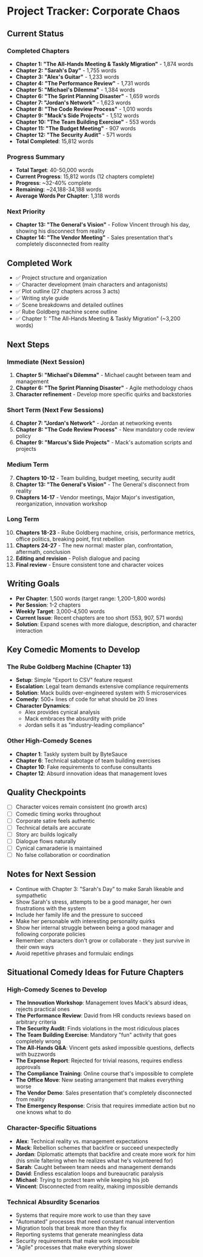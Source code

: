 # Project Tracker: Corporate Chaos

## Current Status

### Completed Chapters
- **Chapter 1: "The All-Hands Meeting & Taskly Migration"** - 1,874 words
- **Chapter 2: "Sarah's Day"** - 1,755 words
- **Chapter 3: "Alex's Guitar"** - 1,233 words
- **Chapter 4: "The Performance Review"** - 1,731 words
- **Chapter 5: "Michael's Dilemma"** - 1,384 words
- **Chapter 6: "The Sprint Planning Disaster"** - 1,659 words
- **Chapter 7: "Jordan's Network"** - 1,623 words
- **Chapter 8: "The Code Review Process"** - 1,010 words
- **Chapter 9: "Mack's Side Projects"** - 1,512 words
- **Chapter 10: "The Team Building Exercise"** - 553 words
- **Chapter 11: "The Budget Meeting"** - 907 words
- **Chapter 12: "The Security Audit"** - 571 words
- **Total Completed**: 15,812 words

### Progress Summary
- **Total Target**: 40-50,000 words
- **Current Progress**: 15,812 words (12 chapters complete)
- **Progress**: ~32-40% complete
- **Remaining**: ~24,188-34,188 words
- **Average Words Per Chapter**: 1,318 words

### Next Priority
- **Chapter 13: "The General's Vision"** - Follow Vincent through his day, showing his disconnect from reality
- **Chapter 14: "The Vendor Meeting"** - Sales presentation that's completely disconnected from reality



## Completed Work
- ✅ Project structure and organization
- ✅ Character development (main characters and antagonists)
- ✅ Plot outline (27 chapters across 3 acts)
- ✅ Writing style guide
- ✅ Scene breakdowns and detailed outlines
- ✅ Rube Goldberg machine scene outline
- ✅ Chapter 1: "The All-Hands Meeting & Taskly Migration" (~3,200 words)

## Next Steps

### Immediate (Next Session)
1. **Chapter 5: "Michael's Dilemma"** - Michael caught between team and management
2. **Chapter 6: "The Sprint Planning Disaster"** - Agile methodology chaos
3. **Character refinement** - Develop more specific quirks and backstories

### Short Term (Next Few Sessions)
4. **Chapter 7: "Jordan's Network"** - Jordan at networking events
5. **Chapter 8: "The Code Review Process"** - New mandatory code review policy
6. **Chapter 9: "Marcus's Side Projects"** - Mack's automation scripts and projects

### Medium Term
7. **Chapters 10-12** - Team building, budget meeting, security audit
8. **Chapter 13: "The General's Vision"** - The General's disconnect from reality
9. **Chapters 14-17** - Vendor meetings, Major Major's investigation, reorganization, innovation workshop

### Long Term
10. **Chapters 18-23** - Rube Goldberg machine, crisis, performance metrics, office politics, breaking point, first rebellion
11. **Chapters 24-27** - The new normal: master plan, confrontation, aftermath, conclusion
12. **Editing and revision** - Polish dialogue and pacing
13. **Final review** - Ensure consistent tone and character voices

## Writing Goals
- **Per Chapter**: 1,500 words (target range: 1,200-1,800 words)
- **Per Session**: 1-2 chapters
- **Weekly Target**: 3,000-4,500 words
- **Current Issue**: Recent chapters are too short (553, 907, 571 words)
- **Solution**: Expand scenes with more dialogue, description, and character interaction

## Key Comedic Moments to Develop

### The Rube Goldberg Machine (Chapter 13)
- **Setup**: Simple "Export to CSV" feature request
- **Escalation**: Legal team demands extensive compliance requirements
- **Solution**: Mack builds over-engineered system with 5 microservices
- **Comedy**: 500+ lines of code for what should be 20 lines
- **Character Dynamics**: 
  - Alex provides cynical analysis
  - Mack embraces the absurdity with pride
  - Jordan sells it as "industry-leading compliance"

### Other High-Comedy Scenes
- **Chapter 1**: Taskly system built by ByteSauce
- **Chapter 6**: Technical sabotage of team building exercises
- **Chapter 10**: Fake requirements to confuse consultants
- **Chapter 12**: Absurd innovation ideas that management loves

## Quality Checkpoints
- [ ] Character voices remain consistent (no growth arcs)
- [ ] Comedic timing works throughout
- [ ] Corporate satire feels authentic
- [ ] Technical details are accurate
- [ ] Story arc builds logically
- [ ] Dialogue flows naturally
- [ ] Cynical camaraderie is maintained
- [ ] No false collaboration or coordination

## Notes for Next Session
- Continue with Chapter 3: "Sarah's Day" to make Sarah likeable and sympathetic
- Show Sarah's stress, attempts to be a good manager, her own frustrations with the system
- Include her family life and the pressure to succeed
- Make her personable with interesting personality quirks
- Show her internal struggle between being a good manager and following corporate policies
- Remember: characters don't grow or collaborate - they just survive in their own ways
- Avoid repetitive phrases and formulaic endings 

## Situational Comedy Ideas for Future Chapters

### High-Comedy Scenes to Develop
- **The Innovation Workshop**: Management loves Mack's absurd ideas, rejects practical ones
- **The Performance Review**: David from HR conducts reviews based on arbitrary criteria
- **The Security Audit**: Finds violations in the most ridiculous places
- **The Team Building Exercise**: Mandatory "fun" activity that goes completely wrong
- **The All-Hands Q&A**: Vincent gets asked impossible questions, deflects with buzzwords
- **The Expense Report**: Rejected for trivial reasons, requires endless approvals
- **The Compliance Training**: Online course that's impossible to complete
- **The Office Move**: New seating arrangement that makes everything worse
- **The Vendor Demo**: Sales presentation that's completely disconnected from reality
- **The Emergency Response**: Crisis that requires immediate action but no one knows what to do

### Character-Specific Situations
- **Alex**: Technical reality vs. management expectations
- **Mack**: Rebellion schemes that backfire or succeed unexpectedly
- **Jordan**: Diplomatic attempts that backfire and create more work for him (his smile faltering when he realizes what he's volunteered for)
- **Sarah**: Caught between team needs and management demands
- **David**: Endless escalation loops and bureaucratic paralysis
- **Michael**: Trying to protect team while keeping his job
- **Vincent**: Disconnected from reality, making impossible demands

### Technical Absurdity Scenarios
- Systems that require more work to use than they save
- "Automated" processes that need constant manual intervention
- Migration tools that break more than they fix
- Reporting systems that generate meaningless data
- Security requirements that make work impossible
- "Agile" processes that make everything slower 